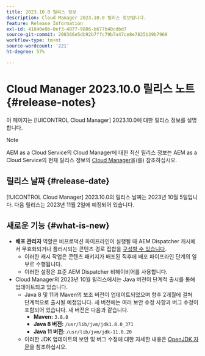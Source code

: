 ```yaml
---
title: 2023.10.0 릴리스 정보
description: Cloud Manager 2023.10.0 릴리스 정보입니다.
feature: Release Information
exl-id: 41840e0b-0ef3-4077-9886-b677b40cdbd7
source-git-commit: 200366e5db92b7ffc79b7a47ce8e7825b29b7969
workflow-type: tm+mt
source-wordcount: '221'
ht-degree: 57%

---
```


# Cloud Manager 2023.10.0 릴리스 노트 {#release-notes}

이 페이지는 [!UICONTROL Cloud Manager] 2023.10.0에 대한 릴리스 정보를 설명합니다.

>[!NOTE]
>
>AEM as a Cloud Service의 Cloud Manager에 대한 최신 릴리스 정보는 AEM as a Cloud Service의 현재 릴리스 정보의 [Cloud Manager](https://experienceleague.adobe.com/docs/experience-manager-cloud-service/content/implementing/using-cloud-manager/release-notes-cloud-manager/release-notes-cm-current.html)을(를) 참조하십시오.

## 릴리스 날짜 {#release-date}

[!UICONTROL Cloud Manager] 2023.10.0의 릴리스 날짜는 2023년 10월 5일입니다. 다음 릴리스는 2023년 11월 2일에 예정되어 있습니다.

## 새로운 기능 {#what-is-new}

* **배포 관리자** 역할은 비프로덕션 파이프라인이 실행될 때 AEM Dispatcher 캐시에서 무효화되거나 플러시되는 콘텐츠 경로 집합을 [구성할 수 있습니다](/help/using/non-production-pipelines.md).
   * 이러한 캐시 작업은 콘텐츠 패키지가 배포된 직후에 배포 파이프라인 단계의 일부로 수행됩니다.
   * 이러한 설정은 표준 AEM Dispatcher 비헤이비어를 사용합니다.
* Cloud Manager의 2023년 10월 릴리스에서는 Java 버전이 단계적 출시를 통해 업데이트되고 있습니다.
   * Java 8 및 11과 Maven의 보조 버전이 업데이트되었으며 향후 2개월에 걸쳐 단계적으로 출시될 예정입니다. 새 버전에는 여러 보안 수정 사항과 버그 수정이 포함되어 있습니다. 새 버전은 다음과 같습니다.
      * **Maven:** `3.8.8`
      * **Java 8 버전:** `/usr/lib/jvm/jdk1.8.0_371`
      * **Java 11 버전:** `/usr/lib/jvm/jdk-11.0.20`
   * 이러한 JDK 업데이트의 보안 및 버그 수정에 대한 자세한 내용은 [OpenJDK 자문](https://openjdk.org/groups/vulnerability/advisories/)을 참조하십시오.
